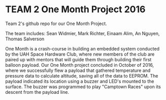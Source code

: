 # TEAM 2 One Month Project 2016
Team 2's github repo for our One Month Project.

The team includes:
  Sean Widmier, Mark Richter, Einaam Alim, An Nguyen, Thomas Salverson
  
One Month is a crash-course in building an embedded system conducted by the UAH Space Hardware Club, where new members of the club are paired up with mentors that will guide them through building their first balloon payload. 
Our One Month project concluded in October of 2016, where we successfully flew a payload that gathered temperature and pressure data to calculate altitude, saving all of the data to EEPROM. The
payload indicated its location using a buzzer and LED's mounted to the surface. The buzzer was programmed to play "Camptown Races" upon its descent from the payload line.
